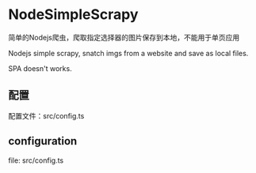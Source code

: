 
# NodeSimpleScrapy

简单的Nodejs爬虫，爬取指定选择器的图片保存到本地，不能用于单页应用

Nodejs simple scrapy, snatch imgs from a website and save as local files.

SPA doesn't works.

## 配置

配置文件：src/config.ts

## configuration

file: src/config.ts
